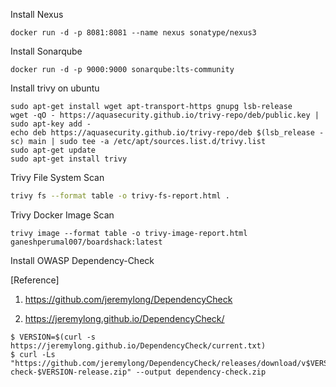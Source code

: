 Install Nexus
```
docker run -d -p 8081:8081 --name nexus sonatype/nexus3
```
Install Sonarqube
```
docker run -d -p 9000:9000 sonarqube:lts-community
```
Install trivy on ubuntu
```
sudo apt-get install wget apt-transport-https gnupg lsb-release
wget -qO - https://aquasecurity.github.io/trivy-repo/deb/public.key | sudo apt-key add -
echo deb https://aquasecurity.github.io/trivy-repo/deb $(lsb_release -sc) main | sudo tee -a /etc/apt/sources.list.d/trivy.list
sudo apt-get update
sudo apt-get install trivy
```
Trivy File System Scan
```sh
trivy fs --format table -o trivy-fs-report.html .
```
Trivy Docker Image Scan
```
trivy image --format table -o trivy-image-report.html ganeshperumal007/boardshack:latest
```



Install OWASP Dependency-Check

[Reference]

1. <https://github.com/jeremylong/DependencyCheck>

2. <https://jeremylong.github.io/DependencyCheck/>
```
$ VERSION=$(curl -s https://jeremylong.github.io/DependencyCheck/current.txt)
$ curl -Ls "https://github.com/jeremylong/DependencyCheck/releases/download/v$VERSION/dependency-check-$VERSION-release.zip" --output dependency-check.zip
```

